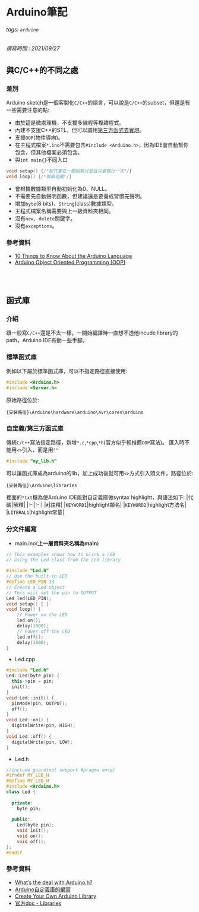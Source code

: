 # Arduino筆記
###### tags: `arduino`
###### 撰寫時間 : 2021/09/27

## 與C/C++的不同之處
### 差別
Arduino sketch是一個客製化`C/C++`的語言，可以說是`C/C++`的subset，但還是有一些需要注意的點:
- 由於這是微處理機，不支援多線程等複雜程式。
- 內建不支援C++的STL，但可以調用[第三方函式去實現](https://roboticsbackend.com/arduino-stl-library/)。
- 支援`OOP`(物件導向)。
- 在主程式檔案`*.ino`不需要包含`#include <Arduino.h>`，因為IDE會自動幫你包含，但其他檔案必須包含。
- 與`int main{}`不同入口
```c
void setup() {/*程式會在一開始執行並且只會執行一次*/}
void loop() {/*無限迴圈*/}
```
- 會根據數據類型自動初始化為0、NULL。
- 不需要先自動聲明函數，但建議還是要養成習慣先聲明。
- 增加`byte`(8 bits)、`String`(class)數據類型。
- 主程式檔案名稱需要與上一級資料夾相同。
- 沒有`new, delete`關鍵字。
- 沒有`exceptions`。

### 參考資料
- [10 Things to Know About the Arduino Language](https://www.youtube.com/watch?v=JkPPGwqLVcc)
- [Arduino Object Oriented Programming (OOP)](https://roboticsbackend.com/arduino-object-oriented-programming-oop/)


<br><br>


## 函式庫
### 介紹
跟一般寫`C/C++`還是不太一樣，一開始編譯時一直想不透他incude library的path，Arduino IDE有動一些手腳。

### 標準函式庫
例如以下屬於標準函式庫，可以不指定路徑直接使用:
```c
#include <Arduino.h>
#include <Server.h>
```
原始路徑位於:
```
{安裝路徑}\Arduino\hardware\arduino\avr\cores\arduino
```

### 自定義/第三方函式庫
傳統`C/C++`寫法指定路徑，新增`*.c`,`*cpp`,`*h`(官方似乎較推薦`OOP`寫法)。
匯入時不能用`<>`引入，而是用`""`
```c
#include "my_lib.h"
```
可以讓函式庫成為arduino的lib，加上成功後就可用`<>`方式引入頭文件，路徑位於:
```
{安裝路徑}\Arduino\libraries
```
裡面的`*txt`檔為使Arduino IDE能對自定義庫做syntax highlight，與語法如下:
|代碼|解釋|
|:-:|:-:|
|`#`|註釋|
|`KEYWORD1`|highlight類名|
|`KEYWORD2`|highlight方法名|
|`LITERAL1`|highlight常量|

### 分文件編寫
- main.ino(**上一層資料夾名稱為main**)
```cpp
// This examples shows how to blink a LED
// using the Led class from the Led library

#include "Led.h"
// Use the built-in LED
#define LED_PIN 13
// Create a Led object
// This will set the pin to OUTPUT
Led led(LED_PIN);
void setup() { }
void loop() {
    // Power on the LED
    led.on();
    delay(1000);
    // Power off the LED
    led.off();
    delay(1000);
}
```

- Led.cpp
```cpp
#include "Led.h"
Led::Led(byte pin) {
  this->pin = pin;
  init();
}
void Led::init() {
  pinMode(pin, OUTPUT);
  off();
}
void Led::on() {
  digitalWrite(pin, HIGH);
}
void Led::off() {
  digitalWrite(pin, LOW);
}
```
- Led.h
```cpp
//include guard(not support #pragma once)
#ifndef MY_LED_H
#define MY_LED_H
#include <Arduino.h>
class Led {
  
  private:
    byte pin;
    
  public:
    Led(byte pin);
    void init();
    void on();
    void off();
};
#endif
```

### 參考資料
- [What’s the deal with Arduino.h?](https://forum.arduino.cc/t/whats-the-deal-with-arduino-h/273932)
- [Arduino自定義庫的編寫](https://www.itread01.com/content/1550524705.html)
- [Create Your Own Arduino Library](https://roboticsbackend.com/arduino-create-library/)
- [官方doc - Libraries](https://www.arduino.cc/reference/en/libraries/)
